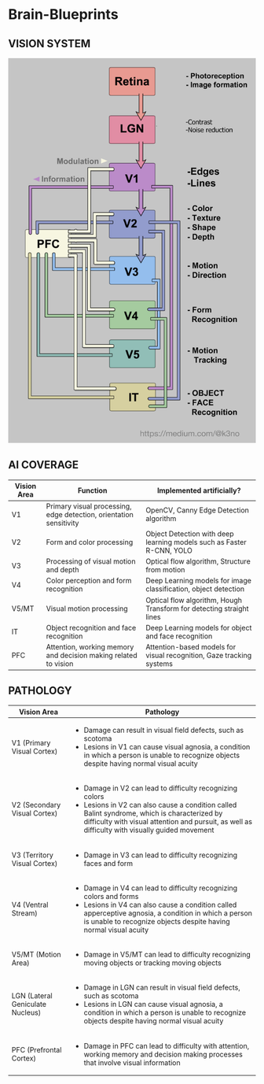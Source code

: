 # Brain-Blueprints

## VISION SYSTEM

<img src="vision_system.png" width="700" alt="Brain-Blueprints Vision System">


## AI COVERAGE

| Vision Area | Function | Implemented artificially? |
| --- | --- | --- |
| V1 | Primary visual processing, edge detection, orientation sensitivity | OpenCV, Canny Edge Detection algorithm |
| V2 | Form and color processing | Object Detection with deep learning models such as Faster R-CNN, YOLO  |
| V3 | Processing of visual motion and depth | Optical flow algorithm, Structure from motion |
| V4 | Color perception and form recognition | Deep Learning models for image classification, object detection |
| V5/MT | Visual motion processing | Optical flow algorithm, Hough Transform for detecting straight lines |
| IT | Object recognition and face recognition | Deep Learning models for object and face recognition |
| PFC | Attention, working memory and decision making related to vision | Attention-based models for visual recognition, Gaze tracking systems |


## PATHOLOGY

| Vision Area | Pathology |
| --- | --- |
| V1 (Primary Visual Cortex) | <ul><li>Damage can result in visual field defects, such as scotoma</li><li>Lesions in V1 can cause visual agnosia, a condition in which a person is unable to recognize objects despite having normal visual acuity</li></ul>|
| V2 (Secondary Visual Cortex) | <ul><li>Damage in V2 can lead to difficulty recognizing colors</li><li>Lesions in V2 can also cause a condition called Balint syndrome, which is characterized by difficulty with visual attention and pursuit, as well as difficulty with visually guided movement</li></ul>|
| V3 (Territory Visual Cortex)| <ul><li> Damage in V3 can lead to difficulty recognizing faces and form</li></ul>|
| V4 (Ventral Stream)| <ul><li> Damage in V4 can lead to difficulty recognizing colors and forms</li><li>Lesions in V4 can also cause a condition called apperceptive agnosia, a condition in which a person is unable to recognize objects despite having normal visual acuity</li></ul>|
| V5/MT (Motion Area)| <ul><li>Damage in V5/MT can lead to difficulty recognizing moving objects or tracking moving objects </li></ul>|
| LGN (Lateral Geniculate Nucleus) | <ul><li>Damage in LGN can result in visual field defects, such as scotoma</li><li>Lesions in LGN can cause visual agnosia, a condition in which a person is unable to recognize objects despite having normal visual acuity</li></ul>|
| PFC (Prefrontal Cortex) | <ul><li>Damage in PFC can lead to difficulty with attention, working memory and decision making processes that involve visual information</li></ul>|
